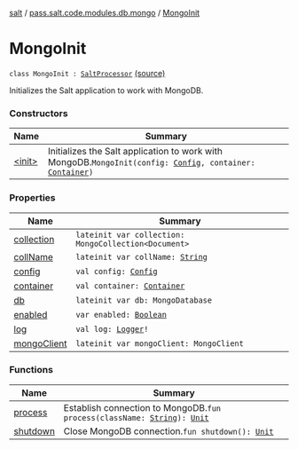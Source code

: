 [salt](../../index.md) / [pass.salt.code.modules.db.mongo](../index.md) / [MongoInit](./index.md)

# MongoInit

`class MongoInit : `[`SaltProcessor`](../../pass.salt.code.modules/-salt-processor/index.md) [(source)](https://github.com/kurbaniec-tgm/salt/tree/master/code/modules/db/mongo/MongoInit.kt#L25)

Initializes the Salt application to work with MongoDB.

### Constructors

| Name | Summary |
|---|---|
| [&lt;init&gt;](-init-.md) | Initializes the Salt application to work with MongoDB.`MongoInit(config: `[`Config`](../../pass.salt.code.loader.config/-config/index.md)`, container: `[`Container`](../../pass.salt.code.container/-container/index.md)`)` |

### Properties

| Name | Summary |
|---|---|
| [collection](collection.md) | `lateinit var collection: MongoCollection<Document>` |
| [collName](coll-name.md) | `lateinit var collName: `[`String`](https://kotlinlang.org/api/latest/jvm/stdlib/kotlin/-string/index.html) |
| [config](config.md) | `val config: `[`Config`](../../pass.salt.code.loader.config/-config/index.md) |
| [container](container.md) | `val container: `[`Container`](../../pass.salt.code.container/-container/index.md) |
| [db](db.md) | `lateinit var db: MongoDatabase` |
| [enabled](enabled.md) | `var enabled: `[`Boolean`](https://kotlinlang.org/api/latest/jvm/stdlib/kotlin/-boolean/index.html) |
| [log](log.md) | `val log: `[`Logger`](https://docs.oracle.com/javase/6/docs/api/java/util/logging/Logger.html)`!` |
| [mongoClient](mongo-client.md) | `lateinit var mongoClient: MongoClient` |

### Functions

| Name | Summary |
|---|---|
| [process](process.md) | Establish connection to MongoDB.`fun process(className: `[`String`](https://kotlinlang.org/api/latest/jvm/stdlib/kotlin/-string/index.html)`): `[`Unit`](https://kotlinlang.org/api/latest/jvm/stdlib/kotlin/-unit/index.html) |
| [shutdown](shutdown.md) | Close MongoDB connection.`fun shutdown(): `[`Unit`](https://kotlinlang.org/api/latest/jvm/stdlib/kotlin/-unit/index.html) |
